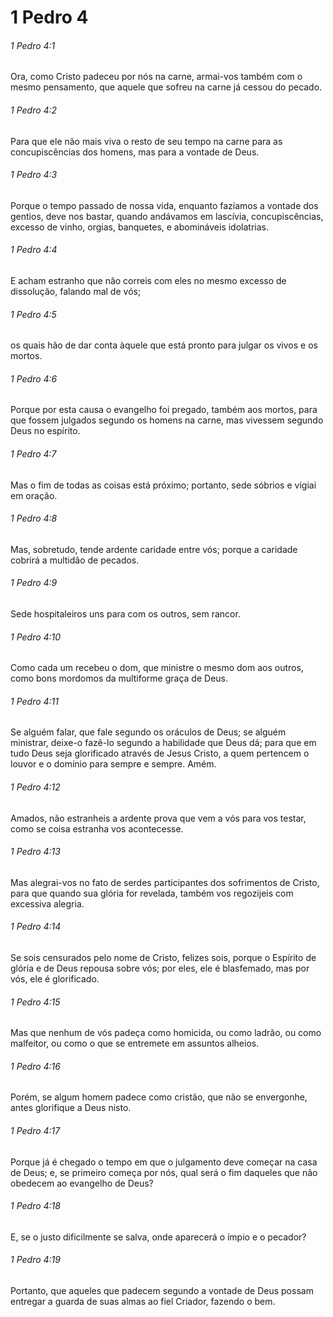 # 1 Pedro 4

###### 1 Pedro 4:1

Ora, como Cristo padeceu por nós na carne, armai-vos também com o mesmo pensamento, que aquele que sofreu na carne já cessou do pecado.

###### 1 Pedro 4:2

Para que ele não mais viva o resto de seu tempo na carne para as concupiscências dos homens, mas para a vontade de Deus.

###### 1 Pedro 4:3

Porque o tempo passado de nossa vida, enquanto fazíamos a vontade dos gentios, deve nos bastar, quando andávamos em lascívia, concupiscências, excesso de vinho, orgias, banquetes, e abomináveis idolatrias.

###### 1 Pedro 4:4

E acham estranho que não correis com eles no mesmo excesso de dissolução, falando mal de vós;

###### 1 Pedro 4:5

os quais hão de dar conta àquele que está pronto para julgar os vivos e os mortos.

###### 1 Pedro 4:6

Porque por esta causa o evangelho foi pregado, também aos mortos, para que fossem julgados segundo os homens na carne, mas vivessem segundo Deus no espírito.

###### 1 Pedro 4:7

Mas o fim de todas as coisas está próximo; portanto, sede sóbrios e vigiai em oração.

###### 1 Pedro 4:8

Mas, sobretudo, tende ardente caridade entre vós; porque a caridade cobrirá a multidão de pecados.

###### 1 Pedro 4:9

Sede hospitaleiros uns para com os outros, sem rancor.

###### 1 Pedro 4:10

Como cada um recebeu o dom, que ministre o mesmo dom aos outros, como bons mordomos da multiforme graça de Deus.

###### 1 Pedro 4:11

Se alguém falar, que fale segundo os oráculos de Deus; se alguém ministrar, deixe-o fazê-lo segundo a habilidade que Deus dá; para que em tudo Deus seja glorificado através de Jesus Cristo, a quem pertencem o louvor e o domínio para sempre e sempre. Amém.

###### 1 Pedro 4:12

Amados, não estranheis a ardente prova que vem a vós para vos testar, como se coisa estranha vos acontecesse.

###### 1 Pedro 4:13

Mas alegrai-vos no fato de serdes participantes dos sofrimentos de Cristo, para que quando sua glória for revelada, também vos regozijeis com excessiva alegria.

###### 1 Pedro 4:14

Se sois censurados pelo nome de Cristo, felizes sois, porque o Espírito de glória e de Deus repousa sobre vós; por eles, ele é blasfemado, mas por vós, ele é glorificado.

###### 1 Pedro 4:15

Mas que nenhum de vós padeça como homicida, ou como ladrão, ou como malfeitor, ou como o que se entremete em assuntos alheios.

###### 1 Pedro 4:16

Porém, se algum homem padece como cristão, que não se envergonhe, antes glorifique a Deus nisto.

###### 1 Pedro 4:17

Porque já é chegado o tempo em que o julgamento deve começar na casa de Deus; e, se primeiro começa por nós, qual será o fim daqueles que não obedecem ao evangelho de Deus?

###### 1 Pedro 4:18

E, se o justo dificilmente se salva, onde aparecerá o ímpio e o pecador?

###### 1 Pedro 4:19

Portanto, que aqueles que padecem segundo a vontade de Deus possam entregar a guarda de suas almas ao fiel Criador, fazendo o bem.

